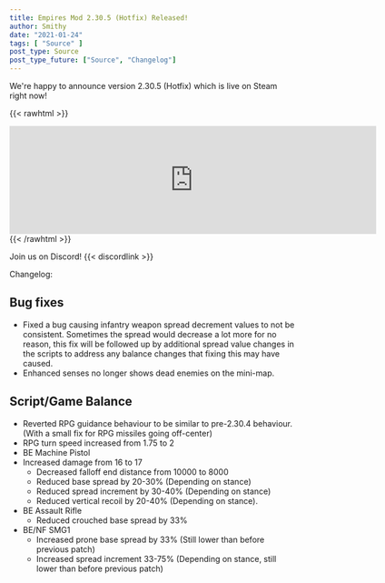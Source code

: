 ```yaml
---
title: Empires Mod 2.30.5 (Hotfix) Released!
author: Smithy
date: "2021-01-24"
tags: [ "Source" ]
post_type: Source
post_type_future: ["Source", "Changelog"]
---
```



We're happy to announce version 2.30.5 (Hotfix) which is live on Steam right now! 

{{< rawhtml >}}
<iframe src="https://store.steampowered.com/widget/17740/" frameborder="0" width="646" height="190"></iframe>
{{< /rawhtml >}}

Join us on Discord! {{< discordlink >}}

Changelog:

## Bug fixes

- Fixed a bug causing infantry weapon spread decrement values to not be consistent. Sometimes the spread would decrease a lot more for no reason, this fix will be followed up by additional spread value changes in the scripts to address any balance changes that fixing this may have caused.
- Enhanced senses no longer shows dead enemies on the mini-map.


## Script/Game Balance

- Reverted RPG guidance behaviour to be similar to pre-2.30.4 behaviour. (With a small fix for RPG missiles going off-center)
- RPG turn speed increased from 1.75 to 2
- BE Machine Pistol
- Increased damage from 16 to 17
	- Decreased falloff end distance from 10000 to 8000
	- Reduced base spread by 20-30% (Depending on stance)
	- Reduced spread increment by 30-40% (Depending on stance)
	- Reduced vertical recoil by 20-40% (Depending on stance).
- BE Assault Rifle
	- Reduced crouched base spread by 33%
- BE/NF SMG1
	- Increased prone base spread by 33% (Still lower than before previous patch)
	- Increased spread increment 33-75% (Depending on stance, still lower than before previous patch)


